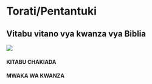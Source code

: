 <h1><span lang='swa'>Torati/Pentantuki </span></h1>
<h2><span lang='swa'>Vitabu vitano vya kwanza vya Biblia </span></h2>
<img src="/assets/img/eagle.gif" style="" id="coverEagle"/>
<h4><span lang='swa'>KITABU CHAKIADA </span></h4>
<h4><span lang='swa'>MWAKA WA KWANZA </span></h4>
